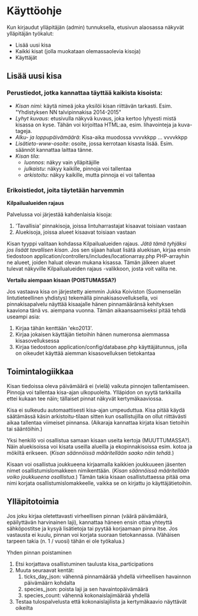
# Käyttöohje

Kun kirjaudut ylläpitäjän (admin) tunnuksella, etusivun alaosassa näkyvät ylläpitäjän työkalut:

* Lisää uusi kisa
* Kaikki kisat (jolla muokataan olemassaolevia kisoja)
* Käyttäjät

## Lisää uusi kisa

### Perustiedot, jotka kannattaa täyttää kaikista kisoista:

* _Kisan nimi_: käytä nimeä joka yksilöi kisan riittävän tarkasti. Esim. "Yhdistyksen NN talvipinnakisa 2014-2015"
* _Lyhyt kuvaus_: etusivulla näkyvä kuvaus, joka kertoo lyhyesti mistä kisassa on kyse. Tähän voi kirjoittaa HTML:aa, esim. lihavointeja ja kuva-tageja.
* _Alku- ja loppupäivämäärä_: Kisa-aika muodossa vvvvkkpp ... vvvvkkpp
* _Lisätieto-www-osoite_: osoite, jossa kerrotaan kisasta lisää. Esim. säännöt kannattaa laittaa tänne.
* _Kisan tila_:
	* _luonnos_: näkyy vain ylläpitäjille
	* _julkaistu_: näkyy kaikille, pinnoja voi tallentaa
	* _arkistoitu_: näkyy kaikille, mutta pinnoja ei voi tallentaa

### Erikoistiedot, joita täytetään harvemmin

__Kilpailualueiden rajaus__

Palvelussa voi järjestää kahdenlaisia kisoja:

1. 'Tavallisia' pinnakisoja, joissa lintuharrastajat kisaavat toisiaan vastaan
2. Aluekisoja, joissa alueet kisaavat toisiaan vastaan

Kisan tyyppi valitaan kohdassa Kilpailualueiden rajaus. *Jätä tämä tyhjäksi jos lisäät tavallisen kisan*. Jos sen sijaan haluat lisätä aluekisan, kirjaa ensin tiedostoon application/controllers/includes/locationarray.php PHP-arrayhin ne alueet, joiden haluat olevan mukana kisassa. Tämän jälkeen alueet tulevat näkyville Kilpailualueiden rajaus -valikkoon, josta voit valita ne. 

__Vertailu aiempaan kisaan (POISTUMASSA?)__

Jos vastaava kisa on järjestetty aiemmin Jukka Koiviston (Suomenselän lintutieteellinen yhdistys) tekemällä pinnakisasovelluksella, voi pinnakisapalvelu näyttää kisaajalle hänen pinnamääränsä kehityksen kaaviona tänä vs. aiempana vuonna. Tämän aikaansaamiseksi pitää tehdä useampi asia:

1. Kirjaa tähän kenttään 'eko2013'.
2. Kirjaa jokaisen käyttäjän tietoihin hänen numeronsa aiemmassa kisasovelluksessa
3. Kirjaa tiedostoon application/config/database.php käyttäjätunnus, jolla on oikeudet käyttää aiemman kisasovelluksen tietokantaa


## Toimintalogiikkaa

Kisan tiedoissa oleva päivämäärä ei (vielä) vaikuta pinnojen tallentamiseen. Pinnoja voi tallentaa kisa-ajan ulkopuolelta. Ylläpidon on syytä tarkkailla ettei kukaan tee näin; tällaiset pinnat näkyvät kertymäkaaviossa.

Kisa ei sulkeudu automaattisesti kisa-ajan umpeuduttua. Kisa pitää käydä säätämässä käsin arkistoitu-tilaan sitten kun osallistujilla on ollut riittävästi aikaa tallentaa viimeiset pinnansa. (Aikaraja kannattaa kirjata kisan tietoihin tai sääntöihin.)

Yksi henkilö voi osallistua samaan kisaan useita kertoja (MUUTTUMASSA?). Näin aluekisoissa voi kisata useilla alueilla ja ekopinnakisoissa esim. kotoa ja mökiltä erikseen. (_Kisan säännöissä määritellään saako näin tehdä._)

Kisaan voi osallistua joukkueena kirjaamalla kaikkien joukkuueen jäsenten nimet osallistumislomakkeen nimikenttään. (_Kisan säännöissä määritellään voiko joukkueena osallistua._) Tämän takia kisaan osallistuttaessa pitää oma nimi korjata osallistumislomakkeelle, vaikka se on kirjattu jo käyttäjätietoihin.


## Ylläpitotoimia

Jos joku kirjaa oletettavasti virheellisen pinnan (väärä päivämäärä, epäilyttävän harvinainen laji), kannattaa häneen ensin ottaa yhteyttä sähköpostitse ja kysyä lisätietoja tai pyytää korjaamaan pinna itse. Jos vastausta ei kuulu, pinnan voi korjata suoraan tietokannassa. (Vähäisen tarpeen takia (n. 1 / vuosi) tähän ei ole työkalua.)

Yhden pinnan poistaminen
1. Etsi korjattava osallistuminen taulusta kisa_participations
2. Muuta seuraavat kentät:
	1. ticks_day_json: vähennä pinnamäärää yhdellä virheellisen havainnon päivämäärn kohdalta 
	2. species_json: poista laji ja sen havaintopäivämäärä
	3. species_count: vähennä kokonaislajimäärää yhdellä
3. Testaa tulospalvelusta että kokonaislajilista ja kertymäkaavio näyttävät oikeilta

